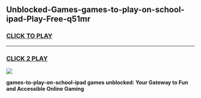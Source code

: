 
## Unblocked-Games-games-to-play-on-school-ipad-Play-Free-q51mr
<h3>
<a href="https://premium76.site?title=games-to-play-on-school-ipad&ref=21A">CLICK TO PLAY</a></h3>
<hr>

<h3>
<a href="https://premium76.site?title=games-to-play-on-school-ipad&ref=21A">CLICK 2 PLAY</a>
  
</h3>

<a href="https://premium76.site?title=games-to-play-on-school-ipad&ref=21A"><img src="https://clearcache.store/games.png"></a>


**games-to-play-on-school-ipad games unblocked: Your Gateway to Fun and Accessible Online Gaming**

